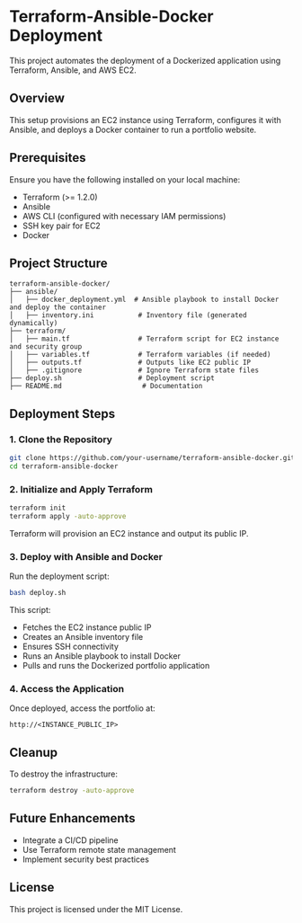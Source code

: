 # Terraform-Ansible-Docker Deployment

This project automates the deployment of a Dockerized application using Terraform, Ansible, and AWS EC2.

## Overview
This setup provisions an EC2 instance using Terraform, configures it with Ansible, and deploys a Docker container to run a portfolio website.

## Prerequisites
Ensure you have the following installed on your local machine:
- Terraform (>= 1.2.0)
- Ansible
- AWS CLI (configured with necessary IAM permissions)
- SSH key pair for EC2
- Docker

## Project Structure
```
terraform-ansible-docker/
├── ansible/
│   ├── docker_deployment.yml  # Ansible playbook to install Docker and deploy the container
│   ├── inventory.ini           # Inventory file (generated dynamically)
├── terraform/
│   ├── main.tf                 # Terraform script for EC2 instance and security group
│   ├── variables.tf            # Terraform variables (if needed)
│   ├── outputs.tf              # Outputs like EC2 public IP
│   ├── .gitignore              # Ignore Terraform state files
├── deploy.sh                   # Deployment script
├── README.md                    # Documentation
```

## Deployment Steps

### 1. Clone the Repository
```bash
git clone https://github.com/your-username/terraform-ansible-docker.git
cd terraform-ansible-docker
```

### 2. Initialize and Apply Terraform
```bash
terraform init
terraform apply -auto-approve
```
Terraform will provision an EC2 instance and output its public IP.

### 3. Deploy with Ansible and Docker
Run the deployment script:
```bash
bash deploy.sh
```
This script:
- Fetches the EC2 instance public IP
- Creates an Ansible inventory file
- Ensures SSH connectivity
- Runs an Ansible playbook to install Docker
- Pulls and runs the Dockerized portfolio application

### 4. Access the Application
Once deployed, access the portfolio at:
```
http://<INSTANCE_PUBLIC_IP>
```

## Cleanup
To destroy the infrastructure:
```bash
terraform destroy -auto-approve
```

## Future Enhancements
- Integrate a CI/CD pipeline
- Use Terraform remote state management
- Implement security best practices

## License
This project is licensed under the MIT License.

